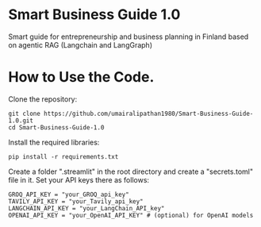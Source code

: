 # Smart Business Guide 1.0
Smart guide for entrepreneurship and business planning in Finland based on agentic RAG (Langchain and LangGraph)  

# How to Use the Code.
Clone the repository:
   ```
   git clone https://github.com/umairalipathan1980/Smart-Business-Guide-1.0.git
   cd Smart-Business-Guide-1.0
   ```
Install the required libraries:
   ```
   pip install -r requirements.txt
   ```
Create a folder ".streamlit" in the root directory and create a "secrets.toml" file in it. Set your API keys there as follows:
   ```
   GROQ_API_KEY = "your_GROQ_api_key"
   TAVILY_API_KEY = "your_Tavily_api_key"
   LANGCHAIN_API_KEY = "your_LangChain_API_key"
   OPENAI_API_KEY = "your_OpenAI_API_KEY" # (optional) for OpenAI models
   ```

